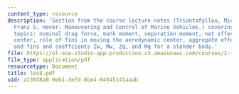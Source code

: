 ```yaml
---
content_type: resource
description: 'Section from the course lecture notes (Triantafyllou, Michael S., and
  Franz S. Hover. Maneuvering and Control of Marine Vehicles.) covering the following
  topics: nominal drag force, munk moment, separation moment, net effects: aerodynamic
  center, role of fins in moving the aerodynamic center, aggregate effects of body
  and fins and coeffcients Zw, Mw, Zq, and Mq for a slender body.'
file: https://ol-ocw-studio-app-production.s3.amazonaws.com/courses/2-154-maneuvering-and-control-of-surface-and-underwater-vehicles-13-49-fall-2004/a13938a09eb13e7d8be464545141aaab_lec8.pdf
file_type: application/pdf
resourcetype: Document
title: lec8.pdf
uid: a13938a0-9eb1-3e7d-8be4-64545141aaab
---
```

